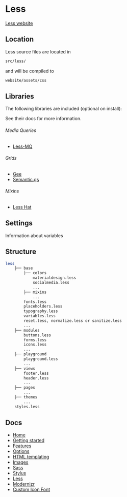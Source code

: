 # Less

[Less website](http://lesscss.org/)

## Location

Less source files are located in

```sh
src/less/
```

and will be compiled to

```sh
website/assets/css
```


## Libraries
The following libraries are included (optional on install):

See their docs for more information.

###### Media Queries
- [Less-MQ](https://github.com/mrmlnc/less-mq)

###### Grids
- [Gee](http://sorgalla.com/gee/)
- [Semantic.gs](https://tylertate.github.io/semantic.gs/)

###### Mixins
- [Less Hat](http://lesshat.madebysource.com/)

## Settings
Information about variables


## Structure
```sh
less
	├── base
		├── colors
			materialdesign.less
			socialmedia.less
			...
	 	├── mixins
	 		...
	 	fonts.less
	 	placeholders.less
	 	typography.less
	 	variables.less
	 	reset.less, normalize.less or sanitize.less
		...
	├── modules
		buttons.less
		forms.less
		icons.less
		...
	├── playground
		playground.less
		...
	├── views
		footer.less
		header.less
		...
	├── pages
		...
	├── themes
		...
	styles.less

```



## Docs

- [Home](/README.md)
- [Getting started](/docs/getting-started.md)
- [Features](/docs/features.md)
- [Options](/docs/options.md)
- [HTML templating](/docs/html.md)
- [Images](/docs/images.md)
- [Sass](/docs/sass.md)
- [Stylus](/stylus/stylus.md)
- [Less](/docs/less.md)
- [Modernizr](/docs/modernizr.md)
- [Custom Icon Font](/docs/custom-icon-font.md)
